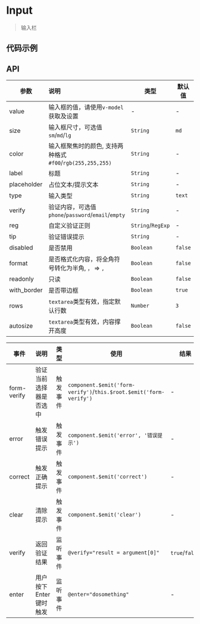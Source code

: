 # Input

> 输入栏

## 代码示例

<test></test>

<script>
  import test from '@/pages/demo/Input.vue';

  export default {
    components: {
      test
    }
  }
</script>

## API

| 参数 | 说明 | 类型 | 默认值 |
| ----|:-----| ---- | ---- |
| value | 输入框的值，请使用`v-model`获取及设置  | - | - |
| size | 输入框尺寸，可选值 `sm`/`md`/`lg` | `String` | `md` |
| color | 输入框聚焦时的颜色, 支持两种格式`#f00`/`rgb(255,255,255)` | `String` | - |
| label | 标题 | `String` | - |
| placeholder | 占位文本/提示文本 | `String` | - |
| type | 输入类型 | `String` | `text` |
| verify | 验证内容，可选值 `phone`/`password`/`email`/`empty` | `String` | - |
| reg | 自定义验证正则 | `String`/`RegExp` | - |
| tip | 验证错误提示 | `String` | - |
| disabled | 是否禁用 | `Boolean` | `false` |
| format | 是否格式化内容，将全角符号转化为半角, `，` => `,` | `Boolean` | `false` |
| readonly | 只读 | `Boolean` | `false` |
| with_border | 是否带边框 | `Boolean` | `true` |
| rows | `textarea`类型有效，指定默认行数 | `Number` | `3` |
| autosize | `textarea`类型有效，内容撑开高度 | `Boolean` | `false` |

| 事件 | 说明 | 类型 | 使用 | 结果 |
| ----|:-----| ---- | ---- | ---- |
| form-verify | 验证当前选择器是否选中 | 触发事件 | `component.$emit('form-verify')`/`this.$root.$emit('form-verify')` | - |
| error | 触发错误提示 | 触发事件 | `component.$emit('error', '错误提示')` | - |
| correct | 触发正确提示 | 触发事件 | `component.$emit('correct')` | - |
| clear | 清除提示 | 触发事件 | `component.$emit('clear')` | - |
| verify | 返回验证结果 | 监听事件 | `@verify="result = argument[0]"` | `true`/`false` |
| enter | 用户按下Enter键时触发 | 监听事件 | `@enter="dosomething"` |  - |




